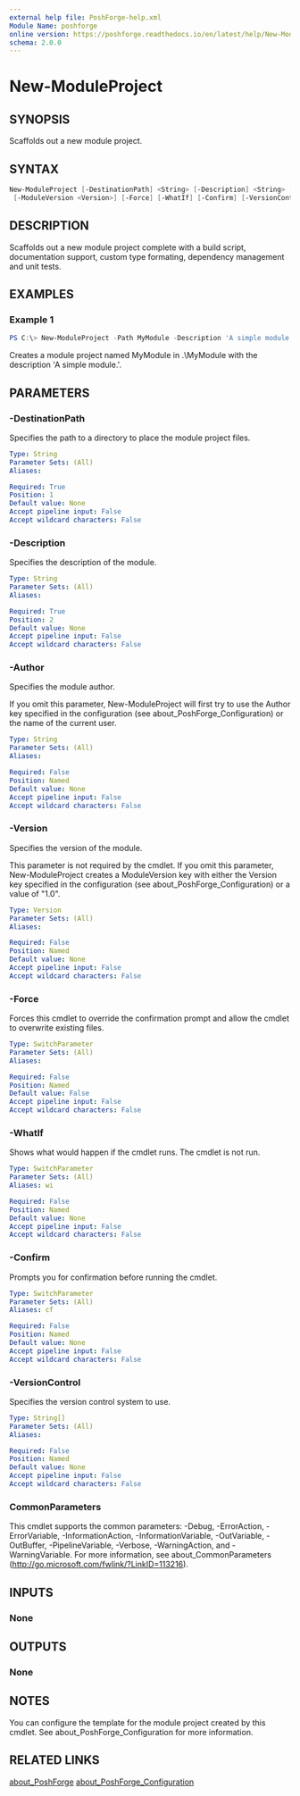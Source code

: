 ```yaml
---
external help file: PoshForge-help.xml
Module Name: poshforge
online version: https://poshforge.readthedocs.io/en/latest/help/New-ModuleProject/
schema: 2.0.0
---
```


# New-ModuleProject

## SYNOPSIS

Scaffolds out a new module project.

## SYNTAX

```powershell
New-ModuleProject [-DestinationPath] <String> [-Description] <String> [-Author <String>]
 [-ModuleVersion <Version>] [-Force] [-WhatIf] [-Confirm] [-VersionControl <String[]>] [<CommonParameters>]
```

## DESCRIPTION

Scaffolds out a new module project complete with a build script, documentation support, custom type formating,
dependency management and unit tests.

## EXAMPLES

### Example 1

```powershell
PS C:\> New-ModuleProject -Path MyModule -Description 'A simple module.'
```

Creates a module project named MyModule in .\MyModule with the description 'A simple module.'.

## PARAMETERS

### -DestinationPath

Specifies the path to a directory to place the module project files.

```yaml
Type: String
Parameter Sets: (All)
Aliases:

Required: True
Position: 1
Default value: None
Accept pipeline input: False
Accept wildcard characters: False
```

### -Description

Specifies the description of the module.

```yaml
Type: String
Parameter Sets: (All)
Aliases:

Required: True
Position: 2
Default value: None
Accept pipeline input: False
Accept wildcard characters: False
```

### -Author

Specifies the module author.

If you omit this parameter, New-ModuleProject will first try to use the Author key specified in the configuration
(see about_PoshForge_Configuration) or the name of the current user.

```yaml
Type: String
Parameter Sets: (All)
Aliases:

Required: False
Position: Named
Default value: None
Accept pipeline input: False
Accept wildcard characters: False
```

### -Version

Specifies the version of the module.

This parameter is not required by the cmdlet. If you omit this parameter, New-ModuleProject creates a ModuleVersion
key with either the Version key specified in the configuration (see about_PoshForge_Configuration) or a value of "1.0".

```yaml
Type: Version
Parameter Sets: (All)
Aliases:

Required: False
Position: Named
Default value: None
Accept pipeline input: False
Accept wildcard characters: False
```

### -Force

Forces this cmdlet to override the confirmation prompt and allow the cmdlet to overwrite existing files.

```yaml
Type: SwitchParameter
Parameter Sets: (All)
Aliases:

Required: False
Position: Named
Default value: False
Accept pipeline input: False
Accept wildcard characters: False
```

### -WhatIf

Shows what would happen if the cmdlet runs.
The cmdlet is not run.

```yaml
Type: SwitchParameter
Parameter Sets: (All)
Aliases: wi

Required: False
Position: Named
Default value: None
Accept pipeline input: False
Accept wildcard characters: False
```

### -Confirm

Prompts you for confirmation before running the cmdlet.

```yaml
Type: SwitchParameter
Parameter Sets: (All)
Aliases: cf

Required: False
Position: Named
Default value: None
Accept pipeline input: False
Accept wildcard characters: False
```

### -VersionControl

Specifies the version control system to use.

```yaml
Type: String[]
Parameter Sets: (All)
Aliases:

Required: False
Position: Named
Default value: None
Accept pipeline input: False
Accept wildcard characters: False
```

### CommonParameters

This cmdlet supports the common parameters: -Debug, -ErrorAction, -ErrorVariable, -InformationAction, -InformationVariable, -OutVariable, -OutBuffer, -PipelineVariable, -Verbose, -WarningAction, and -WarningVariable.
For more information, see about_CommonParameters (http://go.microsoft.com/fwlink/?LinkID=113216).

## INPUTS

### None

## OUTPUTS

### None

## NOTES

You can configure the template for the module project created by this cmdlet. See about_PoshForge_Configuration
for more information.

## RELATED LINKS

[about_PoshForge](about_PoshForge)
[about_PoshForge_Configuration](about_PoshForge_Configuration)
